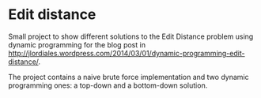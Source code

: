 Edit distance
=============

Small project to show different solutions to the Edit Distance problem using dynamic programming for the blog post in http://jlordiales.wordpress.com/2014/03/01/dynamic-programming-edit-distance/.

The project contains a naive brute force implementation and two dynamic programming ones: a top-down and a bottom-down solution.
